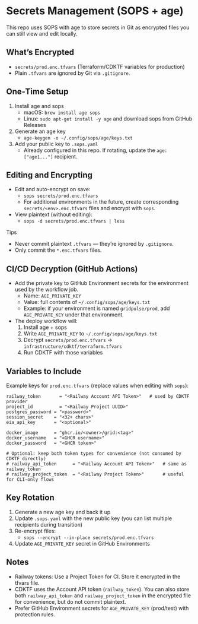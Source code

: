 # Secrets Management (SOPS + age)

This repo uses SOPS with age to store secrets in Git as encrypted files you can still view and edit locally.

## What’s Encrypted
- `secrets/prod.enc.tfvars` (Terraform/CDKTF variables for production)
- Plain `.tfvars` are ignored by Git via `.gitignore`.

## One‑Time Setup
1. Install age and sops
   - macOS: `brew install age sops`
   - Linux: `sudo apt-get install -y age` and download sops from GitHub Releases
2. Generate an age key
   - `age-keygen -o ~/.config/sops/age/keys.txt`
3. Add your public key to `.sops.yaml`
   - Already configured in this repo. If rotating, update the `age: ["age1..."]` recipient.

## Editing and Encrypting
- Edit and auto-encrypt on save:
  - `sops secrets/prod.enc.tfvars`
  - For additional environments in the future, create corresponding `secrets/<env>.enc.tfvars` files and encrypt with `sops`.
- View plaintext (without editing):
  - `sops -d secrets/prod.enc.tfvars | less`

Tips
- Never commit plaintext `.tfvars` — they’re ignored by `.gitignore`.
- Only commit the `*.enc.tfvars` files.

## CI/CD Decryption (GitHub Actions)
- Add the private key to GitHub Environment secrets for the environment used by the workflow job.
  - Name: `AGE_PRIVATE_KEY`
  - Value: full contents of `~/.config/sops/age/keys.txt`
  - Example: if your environment is named `gridpulse/prod`, add `AGE_PRIVATE_KEY` under that environment.
- The deploy workflow will:
  1. Install age + sops
  2. Write `AGE_PRIVATE_KEY` to `~/.config/sops/age/keys.txt`
  3. Decrypt `secrets/prod.enc.tfvars` → `infrastructure/cdktf/terraform.tfvars`
  4. Run CDKTF with those variables

## Variables to Include
Example keys for `prod.enc.tfvars` (replace values when editing with `sops`):
```
railway_token       = "<Railway Account API Token>"   # used by CDKTF provider
project_id          = "<Railway Project UUID>"
postgres_password = "<password>"
session_secret    = "<32+ chars>"
eia_api_key       = "<optional>"

docker_image      = "ghcr.io/<owner>/grid:<tag>"
docker_username   = "<GHCR username>"
docker_password   = "<GHCR token>"

# Optional: keep both token types for convenience (not consumed by CDKTF directly)
# railway_api_token      = "<Railway Account API Token>"   # same as railway_token
# railway_project_token  = "<Railway Project Token>"       # useful for CLI-only flows
```

## Key Rotation
1. Generate a new age key and back it up
2. Update `.sops.yaml` with the new public key (you can list multiple recipients during transition)
3. Re-encrypt files:
   - `sops --encrypt --in-place secrets/prod.enc.tfvars`
4. Update `AGE_PRIVATE_KEY` secret in GitHub Environments

## Notes
- Railway tokens: Use a Project Token for CI. Store it encrypted in the tfvars file.
- CDKTF uses the Account API token (`railway_token`). You can also store both
  `railway_api_token` and `railway_project_token` in the encrypted file for
  convenience, but do not commit plaintext.
- Prefer GitHub Environment secrets for `AGE_PRIVATE_KEY` (prod/test) with protection rules.
